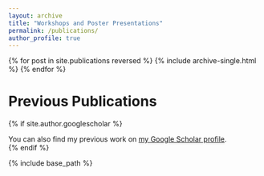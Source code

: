 ```yaml
---
layout: archive
title: "Workshops and Poster Presentations"
permalink: /publications/
author_profile: true
---
```


{% for post in site.publications reversed %}
  {% include archive-single.html %}
{% endfor %}

Previous Publications
=== 

{% if site.author.googlescholar %}
  <div class="wordwrap">You can also find my previous work on <a href="{{site.author.googlescholar}}">my Google Scholar profile</a>.</div>
{% endif %}

{% include base_path %}

